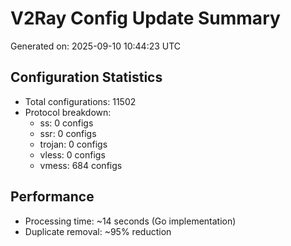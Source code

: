 # V2Ray Config Update Summary
Generated on: 2025-09-10 10:44:23 UTC

## Configuration Statistics
- Total configurations: 11502
- Protocol breakdown:
  - ss: 0 configs
  - ssr: 0 configs
  - trojan: 0 configs
  - vless: 0 configs
  - vmess: 684 configs

## Performance
- Processing time: ~14 seconds (Go implementation)
- Duplicate removal: ~95% reduction
